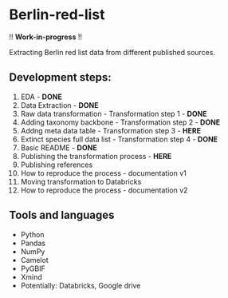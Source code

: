 # Berlin-red-list 

!! **Work-in-progress** !!

Extracting Berlin red list data from different published sources. 

## Development steps:

1. EDA -  **DONE**
2. Data Extraction - **DONE**
3. Raw data transformation - Transformation step 1  - **DONE**
4. Adding taxonomy backbone - Transformation step 2 - **DONE**
5. Addng meta data table - Transformation step 3 - **HERE**
6. Extinct species full data list - Transformation step 4 - **DONE**
7. Basic README - **DONE**
8. Publishing the transformation process - **HERE**
9. Publishing references
10. How to reproduce the process - documentation v1
11. Moving transformation to Databricks
12. How to reproduce the process - documentation v2

## Tools and languages

* Python
* Pandas
* NumPy
* Camelot
* PyGBIF
* Xmind
* Potentially: Databricks, Google drive
